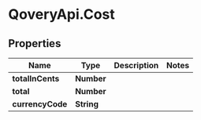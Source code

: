 # QoveryApi.Cost

## Properties

Name | Type | Description | Notes
------------ | ------------- | ------------- | -------------
**totalInCents** | **Number** |  | 
**total** | **Number** |  | 
**currencyCode** | **String** |  | 


